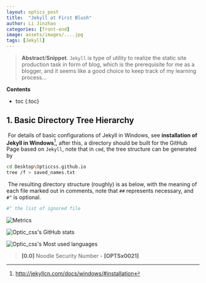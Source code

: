 ```yaml
---
layout: optics_post
title:  "Jekyll at First Blush"
author: Li Jinzhao
categories: [front-end]
image: assets/images/....jpg
tags: [Jekyll]
---
```


> **Abstract**/**Snippet**. `Jekyll` is type of utility to realize the static site production task in form of blog, which is the prerequisite for me as a blogger, and it seems like a good choice to keep track of my learning process...

**Contents**

* toc
{:toc}
## **1. Basic Directory Tree Hierarchy**

​	For details of  basic configurations of Jekyll in Windows, see **installation of Jekyll in Windows**[^1], after this, a directory should be built for the GitHub Page based on `Jekyll`, note that in `cmd`, the tree structure can be generated by

```bash
cd Desktop\Opticcss.github.io
tree /f > saved_names.txt
```

​	The resulting directory structure (roughly) is as below, with the meaning of each file marked out in comments, note that `##` represents necessary, and `#^` is optional.


```bash
#^ the list of ignored file
```














































![Metrics](https://metrics.lecoq.io/Opticcss?template=classic&config.timezone=Asia%2FShanghai)

![Optic_css's GitHub stats](https://github-readme-stats.vercel.app/api?username=Opticcss&show_icons=true&theme=radical)

![Optic_css's Most used languages](https://github-readme-stats.vercel.app/api/top-langs/?username=Opticcss&layout=compact&hide_border=true&langs_count=10)



> <span id="jump0">**[0.0]**</span> Noodle Security Number - **[OPTSx0021]**

[^1]:http://jekyllcn.com/docs/windows/#installation
[^2]:https://pages.github.com/
[^3]:

